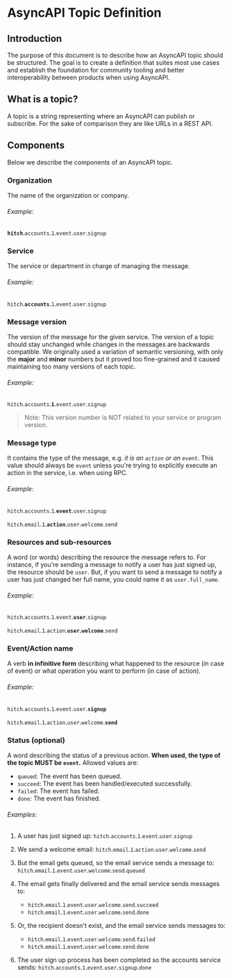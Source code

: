# AsyncAPI Topic Definition

## Introduction

The purpose of this document is to describe how an AsyncAPI topic should be structured. The goal is to create a definition that suites most use cases and establish the foundation for community tooling and better interoperability between products when using AsyncAPI.

## What is a topic?

A topic is a string representing where an AsyncAPI can publish or subscribe. For the sake of comparison they are like URLs in a REST API.

## Components

Below we describe the components of an AsyncAPI topic.

### Organization

The name of the organization or company.

###### Example:

**`hitch`**.`accounts`.`1`.`event`.`user`.`signup`

### Service

The service or department in charge of managing the message.

###### Example:

`hitch`.**`accounts`**.`1`.`event`.`user`.`signup`

### Message version

The version of the message for the given service. The version of a topic should stay unchanged while changes in the messages are backwards compatible. We originally used a variation of semantic versioning, with only the **major** and **minor** numbers but it proved too fine-grained and it caused maintaining too many versions of each topic.

###### Example:

`hitch`.`accounts`.**`1`**.`event`.`user`.`signup`

> Note: This version number is NOT related to your service or program version.

### Message type

It contains the type of the message, e.g. *it is an `action` or an `event`*. This value should always be `event` unless you're trying to explicitly execute an action in the service, i.e. when using RPC.

###### Example:

`hitch`.`accounts`.`1`.**`event`**.`user`.`signup`

`hitch`.`email`.`1`.**`action`**.`user`.`welcome`.`send`

### Resources and sub-resources

A word (or words) describing the resource the message refers to. For instance, if you're sending a message to notify a user has just signed up, the resource should be `user`. But, if you want to send a message to notify a user has just changed her full name, you could name it as `user.full_name`.

###### Example:

`hitch`.`accounts`.`1`.`event`.**`user`**.`signup`

`hitch`.`email`.`1`.`action`.**`user`.`welcome`**.`send`

### Event/Action name

A verb **in infinitive form** describing what happened to the resource (in case of event) or what operation you want to perform (in case of action).

###### Example:

`hitch`.`accounts`.`1`.`event`.`user`.**`signup`**

`hitch`.`email`.`1`.`action`.`user`.`welcome`.**`send`**

### Status (optional)

A word describing the status of a previous action. **When used, the type of the topic MUST be `event`.** Allowed values are:

- `queued`: The event has been queued.
- `succeed`: The event has been handled/executed successfully.
- `failed`: The event has failed.
- `done`: The event has finished.

###### Examples:

1. A user has just signed up:
`hitch`.`accounts`.`1`.`event`.`user`.`signup`

2. We send a welcome email:
`hitch`.`email`.`1`.`action`.`user`.`welcome`.`send`

3. But the email gets queued, so the email service sends a message to:
`hitch`.`email`.`1`.`event`.`user`.`welcome`.`send`.`queued`

4. The email gets finally delivered and the email service sends messages to:
   - `hitch`.`email`.`1`.`event`.`user`.`welcome`.`send`.`succeed`
   - `hitch`.`email`.`1`.`event`.`user`.`welcome`.`send`.`done`
5. Or, the recipient doesn't exist, and the email service sends messages to:
   - `hitch`.`email`.`1`.`event`.`user`.`welcome`.`send`.`failed`
   - `hitch`.`email`.`1`.`event`.`user`.`welcome`.`send`.`done`
6. The user sign up process has been completed so the accounts service sends:
`hitch`.`accounts`.`1`.`event`.`user`.`signup`.`done`
